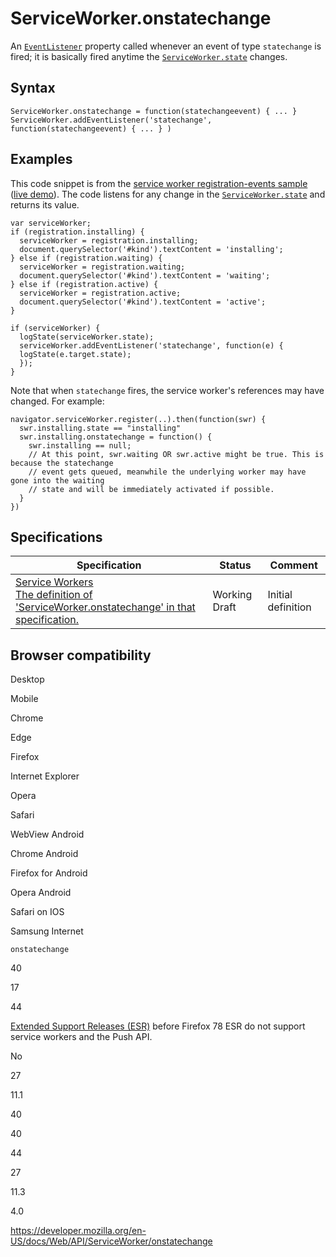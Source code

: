 ServiceWorker.onstatechange
===========================

An [`EventListener`](../eventlistener) property called whenever an event of type `statechange` is fired; it is basically fired anytime the [`ServiceWorker.state`](state) changes.

Syntax
------

    ServiceWorker.onstatechange = function(statechangeevent) { ... }
    ServiceWorker.addEventListener('statechange', function(statechangeevent) { ... } )

Examples
--------

This code snippet is from the [service worker registration-events sample](https://github.com/GoogleChrome/samples/blob/gh-pages/service-worker/registration-events/index.html) ([live demo](https://googlechrome.github.io/samples/service-worker/registration-events/)). The code listens for any change in the [`ServiceWorker.state`](state) and returns its value.

    var serviceWorker;
    if (registration.installing) {
      serviceWorker = registration.installing;
      document.querySelector('#kind').textContent = 'installing';
    } else if (registration.waiting) {
      serviceWorker = registration.waiting;
      document.querySelector('#kind').textContent = 'waiting';
    } else if (registration.active) {
      serviceWorker = registration.active;
      document.querySelector('#kind').textContent = 'active';
    }

    if (serviceWorker) {
      logState(serviceWorker.state);
      serviceWorker.addEventListener('statechange', function(e) {
      logState(e.target.state);
      });
    }

Note that when `statechange` fires, the service worker's references may have changed. For example:

    navigator.serviceWorker.register(..).then(function(swr) {
      swr.installing.state == "installing"
      swr.installing.onstatechange = function() {
        swr.installing == null;
        // At this point, swr.waiting OR swr.active might be true. This is because the statechange
        // event gets queued, meanwhile the underlying worker may have gone into the waiting
        // state and will be immediately activated if possible.
      }
    })

Specifications
--------------

<table><thead><tr class="header"><th>Specification</th><th>Status</th><th>Comment</th></tr></thead><tbody><tr class="odd"><td><a href="https://w3c.github.io/ServiceWorker/#dom-serviceworker-onstatechange">Service Workers<br />
<span class="small">The definition of 'ServiceWorker.onstatechange' in that specification.</span></a></td><td><span class="spec-wd">Working Draft</span></td><td>Initial definition</td></tr></tbody></table>

Browser compatibility
---------------------

Desktop

Mobile

Chrome

Edge

Firefox

Internet Explorer

Opera

Safari

WebView Android

Chrome Android

Firefox for Android

Opera Android

Safari on IOS

Samsung Internet

`onstatechange`

40

17

44

[Extended Support Releases (ESR)](https://www.mozilla.org/en-US/firefox/organizations/) before Firefox 78 ESR do not support service workers and the Push API.

No

27

11.1

40

40

44

27

11.3

4.0

<a href="https://developer.mozilla.org/en-US/docs/Web/API/ServiceWorker/onstatechange" class="_attribution-link">https://developer.mozilla.org/en-US/docs/Web/API/ServiceWorker/onstatechange</a>
